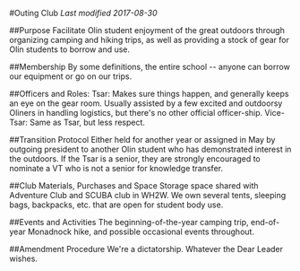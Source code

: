 #Outing Club
*Last modified 2017-08-30*

##Purpose
Facilitate Olin student enjoyment of the great outdoors through organizing camping and hiking trips, as well as providing a stock of gear for Olin students to borrow and use.

##Membership
By some definitions, the entire school -- anyone can borrow our equipment or go on our trips.

##Officers and Roles:
Tsar:  Makes sure things happen, and generally keeps an eye on the gear room.  Usually assisted by a few excited and outdoorsy Oliners in handling logistics, but there's no other official officer-ship.
Vice-Tsar: Same as Tsar, but less respect.

##Transition Protocol
Either held for another year or assigned in May by outgoing president to another Olin student who has demonstrated interest in the outdoors.  If the Tsar is a senior, they are strongly encouraged to nominate a VT who is not a senior for knowledge transfer.

##Club Materials, Purchases and Space
Storage space shared with Adventure Club and SCUBA club in WH2W.  We own several tents, sleeping bags, backpacks, etc. that are open for student body use.

##Events and Activities
The beginning-of-the-year camping trip, end-of-year Monadnock hike, and possible occasional events throughout.

##Amendment Procedure
We're a dictatorship.  Whatever the Dear Leader wishes.
